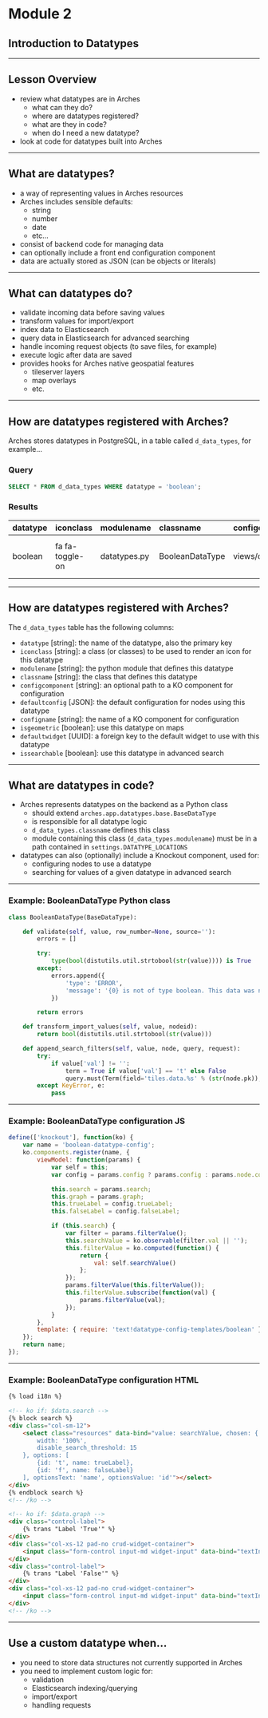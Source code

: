 <!-- sectionTitle: Module 2: Introduction to Datatypes -->

# Module 2
## Introduction to Datatypes

---

## Lesson Overview

- review what datatypes are in Arches
    - what can they do?
    - where are datatypes registered?
    - what are they in code?
    - when do I need a new datatype?
- look at code for datatypes built into Arches

---

## What are datatypes?

- a way of representing values in Arches resources
- Arches includes sensible defaults:
    - string
    - number
    - date
    - etc...
- consist of backend code for managing data
- can optionally include a front end configuration component
- data are actually stored as JSON (can be objects or literals)

---

## What can datatypes do?

- validate incoming data before saving values
- transform values for import/export
- index data to Elasticsearch
- query data in Elasticsearch for advanced searching
- handle incoming request objects (to save files, for example)
- execute logic after data are saved
- provides hooks for Arches native geospatial features
    - tileserver layers
    - map overlays
    - etc.

---

## How are datatypes registered with Arches?

Arches stores datatypes in PostgreSQL, in a table called `d_data_types`, for example...

### Query
```SQL
SELECT * FROM d_data_types WHERE datatype = 'boolean';
```

### Results
<div class="db-results">
    <table>
        <thead>
            <tr>
                <th style="text-align:left">datatype</th>
                <th style="text-align:left">iconclass</th>
                <th style="text-align:left">modulename</th>
                <th style="text-align:left">classname</th>
                <th style="text-align:left">configcomponent</th>
                <th style="text-align:left">defaultconfig</th>
                <th style="text-align:left">configname</th>
                <th style="text-align:left">isgeometric</th>
                <th style="text-align:left">defaultwidget</th>
                <th style="text-align:left">issearchable</th>
            </tr>
        </thead>
        <tbody>
            <tr>
                <td style="text-align:left">boolean</td>
                <td style="text-align:left">fa fa-toggle-on</td>
                <td style="text-align:left">datatypes.py</td>
                <td style="text-align:left">BooleanDataType</td>
                <td style="text-align:left">views/components/datatypes/boolean</td>
                <td style="text-align:left">{"trueLabel":"Yes","falseLabel":"No"}</td>
                <td style="text-align:left">boolean-datatype-config</td>
                <td style="text-align:left">false</td>
                <td style="text-align:left">10000000-0000-0000-0000-000000000006</td>
                <td style="text-align:left">true</td>
            </tr>
        </tbody>
    </table>
</div>

---

## How are datatypes registered with Arches?

The `d_data_types` table has the following columns:
- `datatype` [string]: the name of the datatype, also the primary key
- `iconclass` [string]: a class (or classes) to be used to render an icon for this datatype
- `modulename` [string]: the python module that defines this datatype
- `classname` [string]: the class that defines this datatype
- `configcomponent` [string]: an optional path to a KO component for configuration
- `defaultconfig` [JSON]: the default configuration for nodes using this datatype
- `configname` [string]: the name of a KO component for configuration
- `isgeometric` [boolean]: use this datatype on maps
- `defaultwidget` [UUID]: a foreign key to the default widget to use with this datatype
- `issearchable` [boolean]: use this datatype in advanced search

---

## What are datatypes in code?

- Arches represents datatypes on the backend as a Python class
    - should extend `arches.app.datatypes.base.BaseDataType`
    - is responsible for all datatype logic
    - `d_data_types.classname` defines this class
    - module containing this class (`d_data_types.modulename`) must be in a path contained in `settings.DATATYPE_LOCATIONS`
- datatypes can also (optionally) include a Knockout component, used for:
    - configuring nodes to use a datatype
    - searching for values of a given datatype in advanced search

---

### Example: BooleanDataType Python class

```python
class BooleanDataType(BaseDataType):

    def validate(self, value, row_number=None, source=''):
        errors = []

        try:
            type(bool(distutils.util.strtobool(str(value)))) is True
        except:
            errors.append({
                'type': 'ERROR',
                'message': '{0} is not of type boolean. This data was not imported.'.format(value)
            })

        return errors

    def transform_import_values(self, value, nodeid):
        return bool(distutils.util.strtobool(str(value)))

    def append_search_filters(self, value, node, query, request):
        try:
            if value['val'] != '':
                term = True if value['val'] == 't' else False
                query.must(Term(field='tiles.data.%s' % (str(node.pk)), term=term))
        except KeyError, e:
            pass
```

---

### Example: BooleanDataType configuration JS

```javascript
define(['knockout'], function(ko) {
    var name = 'boolean-datatype-config';
    ko.components.register(name, {
        viewModel: function(params) {
            var self = this;
            var config = params.config ? params.config : params.node.config;

            this.search = params.search;
            this.graph = params.graph;
            this.trueLabel = config.trueLabel;
            this.falseLabel = config.falseLabel;

            if (this.search) {
                var filter = params.filterValue();
                this.searchValue = ko.observable(filter.val || '');
                this.filterValue = ko.computed(function() {
                    return {
                        val: self.searchValue()
                    };
                });
                params.filterValue(this.filterValue());
                this.filterValue.subscribe(function(val) {
                    params.filterValue(val);
                });
            }
        },
        template: { require: 'text!datatype-config-templates/boolean' }
    });
    return name;
});
```

---

### Example: BooleanDataType configuration HTML

```html
{% load i18n %}

<!-- ko if: $data.search -->
{% block search %}
<div class="col-sm-12">
    <select class="resources" data-bind="value: searchValue, chosen: {
        width: '100%',
        disable_search_threshold: 15
    }, options: [
        {id: 't', name: trueLabel},
        {id: 'f', name: falseLabel}
    ], optionsText: 'name', optionsValue: 'id'"></select>
</div>
{% endblock search %}
<!-- /ko -->

<!-- ko if: $data.graph -->
<div class="control-label">
    {% trans "Label 'True'" %}
</div>
<div class="col-xs-12 pad-no crud-widget-container">
    <input class="form-control input-md widget-input" data-bind="textInput: trueLabel">
</div>
<div class="control-label">
    {% trans "Label 'False'" %}
</div>
<div class="col-xs-12 pad-no crud-widget-container">
    <input class="form-control input-md widget-input" data-bind="textInput: falseLabel">
</div>
<!-- /ko -->
```

---

## Use a custom datatype when...

- you need to store data structures not currently supported in Arches
- you need to implement custom logic for:
    - validation
    - Elasticsearch indexing/querying
    - import/export
    - handling requests
